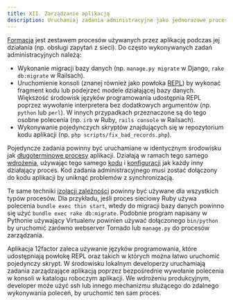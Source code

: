 ```yaml
---
title: XII. Zarządzanie aplikacją
description: Uruchamiaj zadania administracyjne jako jednorazowe procesy
---
```

[Formacja](./concurrency) jest zestawem procesów używanych przez aplikację podczas jej działania (np. obsługi zapytań z sieci). Do często wykonywanych zadań administracyjnych należą:

* Wykonanie migracji bazy danych (np. `manage.py migrate` w Django, `rake db:migrate` w Railsach).
* Uruchomienie konsoli (znanej również jako powłoka [REPL](http://pl.wikipedia.org/wiki/REPL)) by wykonać fragment kodu lub podejrzeć modele działającej bazy danych. Większość środowisk języków programowania udostępnia REPL poprzez wywołanie interpretera bez dodatkowych argumentów (np. `python` lub `perl`). W innych przypadkach przeznaczone są do tego osobne polecenia (np. `irb` w Ruby, `rails console` w Railsach).
* Wykonywanie pojedynczych skryptów znajdujących się w repozytorium kodu aplikacji (np. `php scripts/fix_bad_records.php`).

Pojedyncze zadania powinny być uruchamiane w identycznym środowisku jak [długoterminowe procesy](./processes) aplikacji. Działają w ramach tego samego [wdrożenia](./build-release-run), używając tego samego [kodu](./codebase) i [konfiguracji](./config) jak każdy inny działający proces. Kod zadania administracyjnego musi zostać dołączony do kodu aplikacji by uniknąć problemów z synchronizacją.

Te same techniki [izolacji zależności](./dependencies) powinny być używane dla wszystkich typów procesów. Dla przykładu, jeśli proces sieciowy Ruby używa polecenia `bundle exec thin start`, wtedy do migracji bazy danych powinno się użyć `bundle exec rake db:migrate`. Podobnie program napisany w Pythonie używający Virtualenv powinien używać dołączonego `bin/python` by uruchomić zarówno webserver Tornado lub `manage.py` do procesów zarządzania.

Aplikacja 12factor zaleca używanie języków programowania, które udostępniają powłokę REPL oraz takich w których można łatwo uruchomić pojedynczy skrypt. W środowisku lokalnym developerzy uruchamiają zadania zarządzające aplikacją poprzez bezpośrednie wywołanie polecenia w konsoli w katalogu roboczym aplikacji. We wdrożeniu produkcyjnym, developer może użyć ssh lub innego mechanizmu służącego do zdalnego wykonywania poleceń, by uruchomić ten sam proces.
